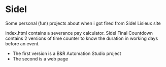 # Sidel
Some personal (fun) projects about when i got fired from Sidel Lisieux site

index.html contains a severance pay calculator.
Sidel Final Countdown contains 2 versions of time counter to know the duration in working days before an event.
  - The first version is a B&R Automation Studio project
  - The second is a web page

